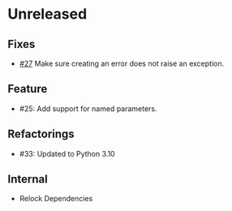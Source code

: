 # Unreleased


## Fixes

* [#27](https://github.com/exasol/error-reporting-python/issues/27) Make sure creating an error does not raise an exception.

## Feature

* #25: Add support for named parameters.

## Refactorings

* #33: Updated to Python 3.10

## Internal
* Relock Dependencies


